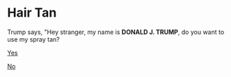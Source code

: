 # Hair Tan

Trump says, "Hey stranger, my name is **DONALD J. TRUMP**, do you want to use my spray tan?  

[Yes](../second/yes.md) 

[No](../second/no.md)  